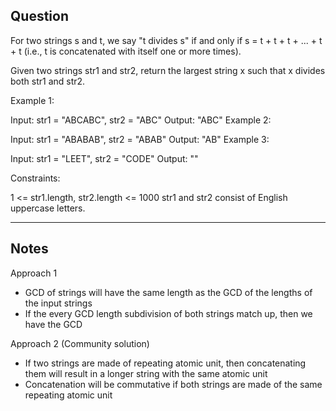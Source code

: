 ## Question
For two strings s and t, we say "t divides s" if and only if s = t + t + t + ... + t + t (i.e., t is concatenated with itself one or more times).

Given two strings str1 and str2, return the largest string x such that x divides both str1 and str2.

 

Example 1:

Input: str1 = "ABCABC", str2 = "ABC"
Output: "ABC"
Example 2:

Input: str1 = "ABABAB", str2 = "ABAB"
Output: "AB"
Example 3:

Input: str1 = "LEET", str2 = "CODE"
Output: ""
 

Constraints:

1 <= str1.length, str2.length <= 1000
str1 and str2 consist of English uppercase letters.

---
## Notes
Approach 1
- GCD of strings will have the same length as the GCD of the lengths of the input strings
- If the every GCD length subdivision of both strings match up, then we have the GCD

Approach 2 (Community solution)
- If two strings are made of repeating atomic unit, then concatenating them will result in a longer string with the same atomic unit
- Concatenation will be commutative if both strings are made of the same repeating atomic unit
